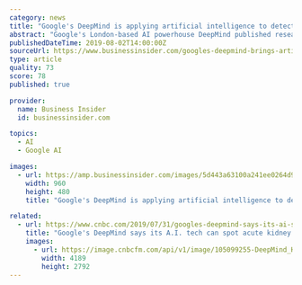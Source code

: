 ```yaml
---
category: news
title: "Google's DeepMind is applying artificial intelligence to detect acute kidney disease"
abstract: "Google's London-based AI powerhouse DeepMind published research that claims its machine learning can accurately predict 90% of acute kidney injuries."
publishedDateTime: 2019-08-02T14:00:00Z
sourceUrl: https://www.businessinsider.com/googles-deepmind-brings-artificial-intelligence-insights-to-kidney-disease-2019-8
type: article
quality: 73
score: 78
published: true

provider:
  name: Business Insider
  id: businessinsider.com

topics:
  - AI
  - Google AI

images:
  - url: https://amp.businessinsider.com/images/5d443a63100a241ee0264d93-960-480.png
    width: 960
    height: 480
    title: "Google's DeepMind is applying artificial intelligence to detect acute kidney disease"

related:
  - url: https://www.cnbc.com/2019/07/31/googles-deepmind-says-its-ai-sees-acute-kidney-disease-48-hours-early.html
    title: "Google's DeepMind says its A.I. tech can spot acute kidney disease 48 hours before doctors spot it"
    images:
      - url: https://image.cnbcfm.com/api/v1/image/105099255-DeepMind_Hassabis_WechatIMG253.jpg?v=1529477891
        width: 4189
        height: 2792
---
```

